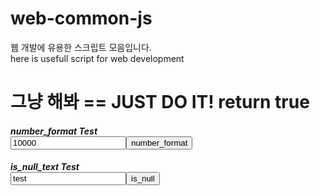 # web-common-js
웹 개발에 유용한 스크립트 모음입니다.<br>
here is usefull script for web development

<script src="js/common.js"></script>
<script src="lib/jquery-3.3.1.min.js"></script>
<style>
div {margin-bottom:10px;}
h5 {margin-bottom:0px;}
</style>
<h1>그냥 해봐 == JUST DO IT! return true</h1>
<div>
	<h5>number_format Test</h5>
	<input id="number_format_text" type="text" value="10000"/><input type="button" value="number_format" onclick="number_format_test()"/>
</div>
<div>
	<h5>is_null_text Test</h5>
	<input id="is_null_text" type="text" value="test"/><input type="button" value="is_null" onclick="is_null_test()"/>
</div>
<script>
	function number_format_test(){
		var to_be = $("#number_format_text").val();
		var as_is = number_format(to_be);
		$("#number_format_text").val(as_is);
	}
	function is_null_test(){
		var value = $("#is_null_text").val();
		var result = is_null(value);
		alert(" value null is : [ "+result+" ]");
	}
</script>
